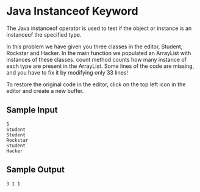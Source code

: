 # Java Instanceof Keyword

The Java instanceof operator is used to test if the object or instance is an instanceof the specified type.

In this problem we have given you three classes in the editor, Student, Rockstar and Hacker. In the main function we populated an ArrayList with instances of these classes. count method counts how many instance of each type are present in the ArrayList. Some lines of the code are missing, and you have to fix it by modifying only 33 lines!

To restore the original code in the editor, click on the top left icon in the editor and create a new buffer.

## Sample Input
```
5
Student
Student
Rockstar
Student
Hacker
```
## Sample Output
```
3 1 1
```
